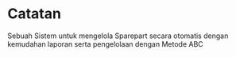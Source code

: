 # Catatan 
Sebuah Sistem untuk mengelola Sparepart secara otomatis dengan kemudahan laporan serta pengelolaan dengan Metode ABC
